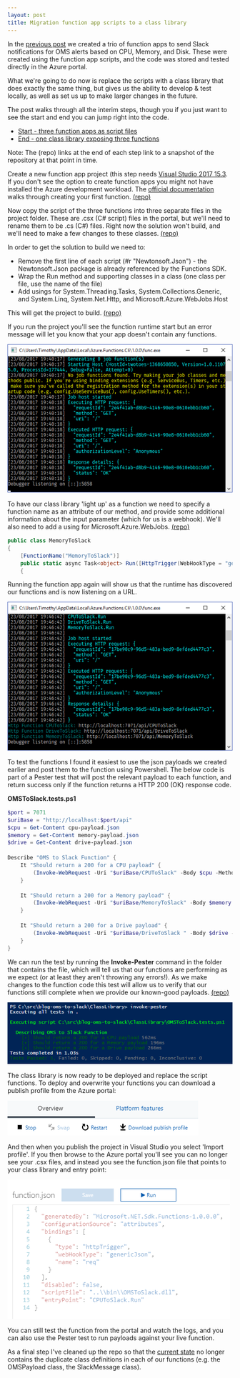 ```yaml
---
layout: post
title: Migration function app scripts to a class library
---
```

In the [previous post](/2017/08/21/Monitoring-disk-cpu-and-memory-with-OMS) we created a trio of function apps to send Slack notifications for OMS alerts based on CPU, Memory, and Disk.  These were created using the function app scripts, and the code was stored and tested directly in the Azure portal.

What we're going to do now is replace the scripts with a class library that does exactly the same thing, but gives us the ability to develop & test locally, as well as set us up to make larger changes in the future.

The post walks through all the interim steps, though you if you just want to see the start and end you can jump right into the code.

- [Start - three function apps as script files](https://github.com/taddison/blog-oms-to-slack/tree/138cd510adb2ceee5aaa272507d797a7aaf27b7c)
- [End - one class library exposing three functions](https://github.com/taddison/blog-oms-to-slack/tree/master/ClassLibrary)
<!--more-->
Note: The (repo) links at the end of each step link to a snapshot of the repository at that point in time.

Create a new function app project (this step needs [Visual Studio 2017 15.3](https://www.visualstudio.com/downloads/).  If you don't see the option to create function apps you might not have installed the Azure development workload.  The [official documentation](https://docs.microsoft.com/en-us/azure/azure-functions/functions-create-your-first-function-visual-studio) walks through creating your first function. [(repo)](https://github.com/taddison/blog-oms-to-slack/tree/7b2955dcac59aa905583056b71bb379ce07d73de/ClassLibrary)

Now copy the script of the three functions into three separate files in the project folder.  These are .csx (C# script) files in the portal, but we'll need to rename them to be .cs (C#) files.  Right now the solution won't build, and we'll need to make a few changes to these classes. [(repo)](https://github.com/taddison/blog-oms-to-slack/tree/1fbb49e6ba41bbf982041a965b1b4cd96b6dd09c/ClassLibrary/OMSToSlack)

In order to get the solution to build we need to:

- Remove the first line of each script (#r "Newtonsoft.Json") - the Newtonsoft.Json package is already referenced by the Functions SDK.
- Wrap the Run method and supporting classes in a class (one class per file, use the name of the file)
- Add usings for System.Threading.Tasks, System.Collections.Generic, and System.Linq, System.Net.Http, and Microsoft.Azure.WebJobs.Host

This will get the project to build. [(repo)](https://github.com/taddison/blog-oms-to-slack/tree/cc777ed70f349e02f06ba19b8a85af90b7bde63f/ClassLibrary/OMSToSlack)

If you run the project you'll see the function runtime start but an error message will let you know that your app doesn't contain any functions.

![No Function Found](/assets/2017-08-23/NoFunctionFound.png)

To have our class library 'light up' as a function we need to specify a function name as an attribute of our method, and provide some additional information about the input parameter (which for us is a webhook).  We'll also need to add a using for Microsoft.Azure.WebJobs. [(repo)](https://github.com/taddison/blog-oms-to-slack/tree/a3a884b31d060557abc17ea1d28539f177d0fd82/ClassLibrary/OMSToSlack)

```csharp
public class MemoryToSlack
{
    [FunctionName("MemoryToSlack")]
    public static async Task<object> Run([HttpTrigger(WebHookType = "genericJson")]HttpRequestMessage req, TraceWriter log)
    {
```

Running the function app again will show us that the runtime has discovered our functions and is now listening on a URL.

![Function Found](/assets/2017-08-23/FunctionsHosted.png)

To test the functions I found it easiest to use the json payloads we created earlier and post them to the function using Powershell.  The below code is part of a Pester test that will post the relevant payload to each function, and return success only if the function returns a HTTP 200 (OK) response code.

**OMSToSlack.tests.ps1**
```powershell
$port = 7071
$uriBase = "http://localhost:$port/api"
$cpu = Get-Content cpu-payload.json
$memory = Get-Content memory-payload.json
$drive = Get-Content drive-payload.json

Describe "OMS to Slack Function" {
    It "Should return a 200 for a CPU payload" {
        (Invoke-WebRequest -Uri "$uriBase/CPUToSlack" -Body $cpu -Method Post -ContentType "text/json").StatusCode | Should Be 200
    }

    It "Should return a 200 for a Memory payload" {
        (Invoke-WebRequest -Uri "$uriBase/MemoryToSlack" -Body $memory -Method Post -ContentType "text/json").StatusCode | Should Be 200
    }

    It "Should return a 200 for a Drive payload" {
        (Invoke-WebRequest -Uri "$uriBase/DriveToSlack " -Body $drive -Method Post -ContentType "text/json").StatusCode | Should Be 200
    }
}
```

We can run the test by running the **Invoke-Pester** command in the folder that contains the file, which will tell us that our functions are performing as we expect (or at least they aren't throwing any errors!).  As we make changes to the function code this test will allow us to verify that our functions still complete when we provide our known-good payloads. [(repo)](https://github.com/taddison/blog-oms-to-slack/tree/442be35935326ab7c394175d9ccbea281dc133b1/ClassLibrary)

![Pester Test Success](/assets/2017-08-23/PesterTestSuccess.png)

The class library is now ready to be deployed and replace the script functions.  To deploy and overwrite your functions you can download a publish profile from the Azure portal:

![Download Publish Profile](/assets/2017-08-23/DownloadPublishProfile.png)

And then when you publish the project in Visual Studio you select 'Import profile'.  If you then browse to the Azure portal you'll see you can no longer see your .csx files, and instead you see the function.json file that points to your class library and entry point:

![Function JSON](/assets/2017-08-23/FunctionJson.png)

You can still test the function from the portal and watch the logs, and you can also use the Pester test to run payloads against your live function.

As a final step I've cleaned up the repo so that the [current state](https://github.com/taddison/blog-oms-to-slack/tree/18366b12d66a35b59f5f1aa0bf7175011a02adde/ClassLibrary) no longer contains the duplicate class definitions in each of our functions (e.g. the OMSPayload class, the SlackMessage class).